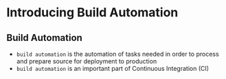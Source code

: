 # Introducing Build Automation

## Build Automation

- `build automation` is the automation of tasks needed in order to process and prepare source for deployment to production
- `build automation` is an important part of Continuous Integration (CI)


#